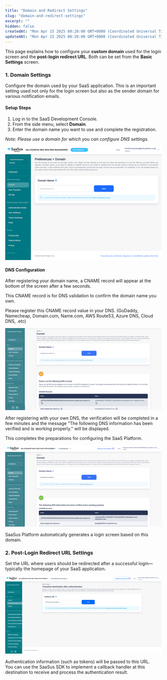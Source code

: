 ```yaml
---
title: "Domain and Redirect Settings"
slug: "domain-and-redirect-settings"
excerpt: ""
hidden: false
createdAt: "Mon Apr 15 2025 08:20:00 GMT+0000 (Coordinated Universal Time)"
updatedAt: "Mon Apr 15 2025 08:20:00 GMT+0000 (Coordinated Universal Time)"
---
```

This page explains how to configure your **custom domain** used for the login screen and the **post-login redirect URL**. Both can be set from the **Basic Settings** screen.

### 1. Domain Settings

Configure the domain used by your SaaS application. This is an important setting used not only for the login screen but also as the sender domain for various notification emails.

#### Setup Steps

1. Log in to the SaaS Development Console.  
2. From the side menu, select **Domain**.  
3. Enter the domain name you want to use and complete the registration.

*Note: Please use a domain for which you can configure DNS settings.*

![Domain Input Screen](/img/part-4/application-settings/domain-and-redirect-settings/domain-name-preference-01.png)

#### DNS Configuration

After registering your domain name, a CNAME record will appear at the bottom of the screen after a few seconds.

This CNAME record is for DNS validation to confirm the domain name you own.

Please register this CNAME record value in your DNS. (GoDaddy, Namecheap, Domain.com, Name.com, AWS Route53, Azure DNS, Cloud DNS, .etc)

![CNAME Display](/img/part-4/application-settings/domain-and-redirect-settings/domain-name-preference-02.png)

After registering with your own DNS, the verification will be completed in a few minutes and the message "The following DNS information has been verified and is working properly." will be displayed.

This completes the preparations for configuring the SaaS Platform.

![03](/img/part-4/application-settings/domain-and-redirect-settings/domain-name-preference-03.png)

SaaSus Platform automatically generates a login screen based on this domain.

### 2. Post-Login Redirect URL Settings

Set the URL where users should be redirected after a successful login—typically the homepage of your SaaS application.

![Redirect URL Settings](/img/part-4/application-settings/domain-and-redirect-settings/authentication-preference-redirect-url.png)

Authentication information (such as tokens) will be passed to this URL.  
You can use the SaaSus SDK to implement a callback handler at this destination to receive and process the authentication result.